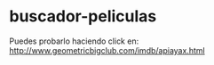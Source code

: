 # buscador-peliculas
Puedes probarlo haciendo click en: http://www.geometricbigclub.com/imdb/apiayax.html
